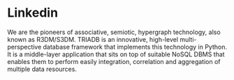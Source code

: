 # Linkedin

We are the pioneers of associative, semiotic, hypergraph technology, also known as R3DM/S3DM. TRIADB is an innovative, high-level multi-perspective database framework that implements this technology in Python. It is a middle-layer application that sits on top of suitable NoSQL DBMS that enables them to perform easily integration, correlation and aggregation of multiple data resources.

